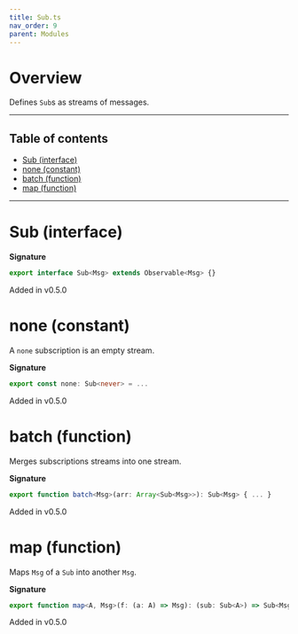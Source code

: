 ```yaml
---
title: Sub.ts
nav_order: 9
parent: Modules
---
```


# Overview

Defines `Sub`s as streams of messages.

---

<h2 class="text-delta">Table of contents</h2>

- [Sub (interface)](#sub-interface)
- [none (constant)](#none-constant)
- [batch (function)](#batch-function)
- [map (function)](#map-function)

---

# Sub (interface)

**Signature**

```ts
export interface Sub<Msg> extends Observable<Msg> {}
```

Added in v0.5.0

# none (constant)

A `none` subscription is an empty stream.

**Signature**

```ts
export const none: Sub<never> = ...
```

Added in v0.5.0

# batch (function)

Merges subscriptions streams into one stream.

**Signature**

```ts
export function batch<Msg>(arr: Array<Sub<Msg>>): Sub<Msg> { ... }
```

Added in v0.5.0

# map (function)

Maps `Msg` of a `Sub` into another `Msg`.

**Signature**

```ts
export function map<A, Msg>(f: (a: A) => Msg): (sub: Sub<A>) => Sub<Msg> { ... }
```

Added in v0.5.0
